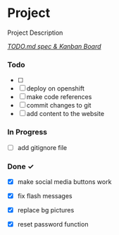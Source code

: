 # Project

Project Description

<em>[TODO.md spec & Kanban Board](https://bit.ly/3fCwKfM)</em>

### Todo

- [ ]   
- [ ] deploy on openshift  
- [ ] make code references  
- [ ] commit changes to git  
- [ ] add content to the website  

### In Progress

- [ ] add gitignore file  

### Done ✓

- [x] make social media buttons work  
- [x] fix flash messages  
- [x] replace bg pictures  
- [x] reset password function  

